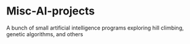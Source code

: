 # Misc-AI-projects
A bunch of small artificial intelligence programs exploring hill climbing, genetic algorithms, and others
